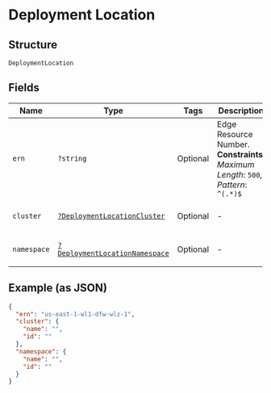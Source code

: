 
# Deployment Location

## Structure

`DeploymentLocation`

## Fields

| Name | Type | Tags | Description | Getter | Setter |
|  --- | --- | --- | --- | --- | --- |
| `ern` | `?string` | Optional | Edge Resource Number.<br>**Constraints**: *Maximum Length*: `500`, *Pattern*: `^(.*)$` | getErn(): ?string | setErn(?string ern): void |
| `cluster` | [`?DeploymentLocationCluster`](../../doc/models/deployment-location-cluster.md) | Optional | - | getCluster(): ?DeploymentLocationCluster | setCluster(?DeploymentLocationCluster cluster): void |
| `namespace` | [`?DeploymentLocationNamespace`](../../doc/models/deployment-location-namespace.md) | Optional | - | getNamespace(): ?DeploymentLocationNamespace | setNamespace(?DeploymentLocationNamespace namespace): void |

## Example (as JSON)

```json
{
  "ern": "us-east-1-wl1-dfw-wlz-1",
  "cluster": {
    "name": "",
    "id": ""
  },
  "namespace": {
    "name": "",
    "id": ""
  }
}
```

